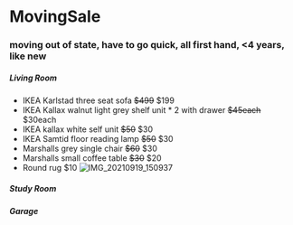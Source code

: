 # MovingSale
### moving out of state, have to go quick, all first hand, <4 years, like new
##### Living Room
- IKEA Karlstad three seat sofa  ~~$499~~  $199
- IKEA Kallax walnut light grey shelf unit * 2 with drawer ~~$45each~~  $30each
- IKEA kallax white self unit ~~$50~~ $30
- IKEA Samtid floor reading lamp ~~$50~~ $30
- Marshalls grey single chair ~~$60~~ $30 
- Marshalls small coffee table ~~$30~~ $20
- Round rug $10
![IMG_20210919_150937](https://user-images.githubusercontent.com/91032527/133942798-a9f4acc7-b849-42d5-a147-a4f4f494e782.jpg)

##### Study Room


##### Garage

